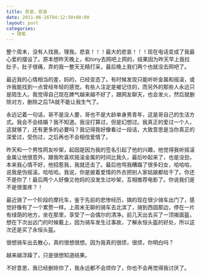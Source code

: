 ```yaml
---
title: 悲哀，悲哀
date: 2011-06-26T04:12:50+00:00
layout: post
categories:
  - 随笔
---
```


整个周末，没有人找我，理我。悲哀！！！最大的悲哀！！！现在电话变成了我最心爱的摆设了。原本想昨天晚上，和tony去网吧上网的，结果因为昨天早上我拉肚子，肚子很痛，弄的我一整天无精打采，最后晚上我们两个也就没去网吧了。

最近我的心情相当的差，妈的，已经变态了。有时候发现只能听听金属和摇滚，或许我能找到一点曾经年轻的感觉。有些人注定是被记住的，而另外的那些人永远只是陌生人。我觉得自己现在脾气越来越不好了，跟网友聊天，也会发火，然后就删除对方，删除之后TA就不能让我生气了。

永远记着一句话，哥不是没人要，哥也不是大龄单身男青年，这是哥自己的生活方式。我会不会结婚？我不知道。我没打算过，但是幻想过。我真正的爱过一个人，这就够了，还有更多的必要吗？我记得我好像看过一段话，大致意思是当你真正的深爱过，受伤过，之后再也不会相信爱情了。

昨天和一个男性网友吵架，起因是因为我的签名引起了他的兴趣，他觉得我听摇滚金属让他很意外，跟我吹喜欢摇滚金属的时间比我久，最后吵起来了，也是没劲，本来我心情不好，他招惹我，我就还击了。最后他骂我糟蹋了很多妇女，哈哈哈，说我是伪摇滚。哈哈哈。我说，你是披着爱情的外衣把别人家姑娘都给干了。你还不是你了！最后两个人好像又他妈的没发生过吵架，互相推荐电影了。你说我们是不是很蛋疼？！

最近骑了一个阶段的摩托车，鉴于先前的悲惨经历，搞的现在很少骑车出门了，感觉好像有了一个累赘一样。上周末无聊的骑车去北滨了，骑到西固那边，停在一片有绿荫的地方，坐在那里，享受了一会偶尔的清净。前几天出去买了一顶揭面盔，想在下次出远门的时候戴上，因为骑车发生过事故，了解永恒头盔的好处，所以这次还是买了永恒头盔。
<!--more-->
很想骑车出去散心，真的很想很想。因为我真的很烦，很烦，你明白吗？

越来越浮躁了，只是很想知道结果。

不好意思，我已经删除你了，我永远都不会烦你了，你也不会再觉得我讨厌了。